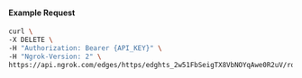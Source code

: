 <!-- Code generated for API Clients. DO NOT EDIT. -->

#### Example Request

```bash
curl \
-X DELETE \
-H "Authorization: Bearer {API_KEY}" \
-H "Ngrok-Version: 2" \
https://api.ngrok.com/edges/https/edghts_2w51FbSeigTX8VbNOYqAwe0R2uV/routes/edghtsrt_2w51FX5vMFyrhsIvI0LmTPNUIiv/traffic_policy
```

